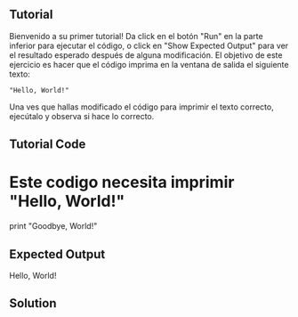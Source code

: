 Tutorial
--------

Bienvenido a su primer tutorial! Da click en el botón "Run" en la parte inferior para ejecutar el código, o click en "Show Expected Output" para ver el resultado esperado después de alguna modificación. El objetivo de este ejercicio es hacer que el código imprima en la ventana de salida el siguiente texto:

    "Hello, World!"

Una ves que hallas modificado el código para imprimir el texto correcto, ejecútalo y observa si hace lo correcto.

Tutorial Code
-------------

# Este codigo necesita imprimir "Hello, World!"
print "Goodbye, World!"


Expected Output
---------------

Hello, World!

Solution
--------